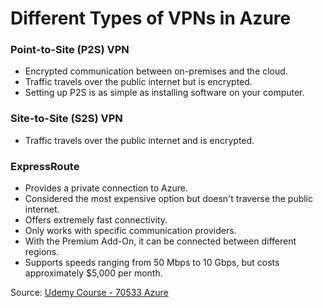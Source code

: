 # Different Types of VPNs in Azure

### Point-to-Site (P2S) VPN
* Encrypted communication between on-premises and the cloud.
* Traffic travels over the public internet but is encrypted.
* Setting up P2S is as simple as installing software on your computer.

### Site-to-Site (S2S) VPN
* Traffic travels over the public internet and is encrypted.

### ExpressRoute
* Provides a private connection to Azure.
* Considered the most expensive option but doesn't traverse the public internet.
* Offers extremely fast connectivity.
* Only works with specific communication providers.
* With the Premium Add-On, it can be connected between different regions.
* Supports speeds ranging from 50 Mbps to 10 Gbps, but costs approximately $5,000 per month.

Source: [Udemy Course - 70533 Azure](https://www.udemy.com/course/70533-azure/)
